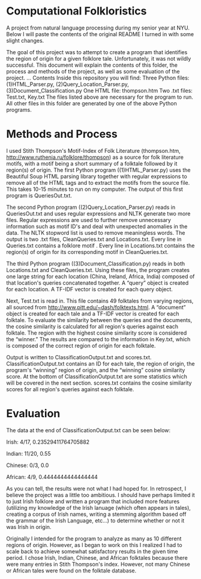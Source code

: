 # Computational Folkloristics
A project from natural language processing during my senior year at NYU. Below I will paste the contents of the original README I turned in with some slight changes.

The goal of this project was to attempt to create a program that identifies the region
of origin for a given folklore tale. Unfortunately, it was not wildly successful. This document
will explain the contents of this folder, the process and methods of the project, as well as
some evaluation of the project.
…
Contents
Inside this repository you will find:
Three Python files: (1)HTML_Parser.py, (2)Query_Location_Parser.py,
(3)Document_Classification.py
One HTML file: thompson.htm
Two .txt files: Test.txt, Key.txt
The files listed above are necessary for the program to run. All other files in this folder
are generated by one of the above Python programs.

# Methods and Process

I used Stith Thompson's Motif-Index of Folk Literature (thompson.htm,
http://www.ruthenia.ru/folklore/thompson) as a source for folk literature motifs, with a motif
being a short summary of a folktale followed by it region(s) of origin.
The first Python program ((1)HTML_Parser.py) uses the Beautiful Soup HTML
parsing library together with regular expressions to remove all of the HTML tags and to
extract the motifs from the source file. This takes 10-15 minutes to run on my computer. The
output of this first program is QueriesOut.txt.

The second Python program ((2)Query_Location_Parser.py) reads in QueriesOut.txt
and uses regular expressions and NLTK generate two more files. Regular expressions are used
to further remove unnecessary information such as motif ID's and deal with unexpected
anomalies in the data. The NLTK stopword list is used to remove meaningless words. The
output is two .txt files, CleanQueries.txt and Locations.txt. Every line in Queries.txt contains
a folklore motif . Every line in Locations.txt contains the region(s) of origin for its
corresponding motif in CleanQueries.txt.

The third Python program ((3)Document_Classification.py) reads in both
Locations.txt and CleanQueries.txt. Using these files, the program creates one large string for
each location (China, Ireland, Africa, India) composed of that location's queries concatenated
together. A “query” object is created for each location. A TF-IDF vector is created for each
query object.

Next, Test.txt is read in. This file contains 49 folktales from varying regions, all
sourced from http://www.pitt.edu/~dash/folktexts.html. A “document” object is created for
each tale and a TF-IDF vector is created for each folktale. To evaluate the similarity between
the queries and the documents, the cosine similarity is calculated for all region's queries
against each folktale. The region with the highest cosine similarity score is considered the
“winner.” The results are compared to the information in Key.txt, which is composed of the
correct region of origin for each folktale.

Output is written to ClassificationOutput.txt and scores.txt. ClassificationOutput.txt
contains an ID for each tale, the region of origin, the program's “winning” region of origin,
and the “winning” cosine similarity score. At the bottom of ClassificationOutput.txt are some
statistics which will be covered in the next section. scores.txt contains the cosine similarity
scores for all region's queries against each folktale.

# Evaluation

The data at the end of ClassificationOutput.txt can be seen below:

Irish: 4/17, 0.23529411764705882

Indian: 11/20, 0.55

Chinese: 0/3, 0.0

African: 4/9, 0.4444444444444444

As you can tell, the results were not what I had hoped for. In retrospect, I believe the
project was a little too ambitious. I should have perhaps limited it to just Irish folklore and
written a program that included more features (utilizing my knowledge of the Irish lanuage
(which often appears in tales), creating a corpus of Irish names, writing a stemming algorithm
based off the grammar of the Irish Language, etc...) to determine whether or not it was Irish
in origin.

Originally I intended for the program to analyze as many as 10 different regions of
origin. However, as I began to work on this I realized I had to scale back to achieve somewhat
satisfactory results in the given time period. I chose Irish, Indian, Chinese, and African
folktales because there were many entries in Stith Thompson's index. However, not many
Chinese or African tales were found on the folktale database.
